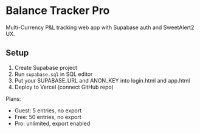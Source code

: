 # Balance Tracker Pro
Multi-Currency P&L tracking web app with Supabase auth and SweetAlert2 UX.

## Setup
1. Create Supabase project
2. Run `supabase.sql` in SQL editor
3. Put your SUPABASE_URL and ANON_KEY into login.html and app.html
4. Deploy to Vercel (connect GitHub repo)

Plans:
- Guest: 5 entries, no export
- Free: 50 entries, no export
- Pro: unlimited, export enabled
